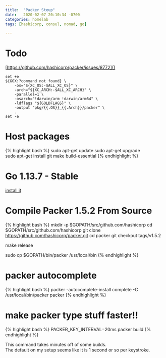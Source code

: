 ```yaml
---
title:  "Packer Steup"
date:   2020-02-07 20:10:34 -0700
categories: homelab
tags: [hashicorp, consul, nomad, go]

---
```

# Todo 

[https://github.com/hashicorp/packer/issues/8772]()

    set +e
    ${GOX:?command not found} \
        -os="${XC_OS:-$ALL_XC_OS}" \
        -arch="${XC_ARCH:-$ALL_XC_ARCH}" \
        -parallel=1 \
        -osarch="!darwin/arm !darwin/arm64" \
        -ldflags "${GOLDFLAGS}" \
        -output "pkg/{{.OS}}_{{.Arch}}/packer" \
        .
    set -e

# Host packages

{% highlight bash %}
sudo apt-get update
sudo apt-get upgrade    
sudo apt-get install git make build-essential
{% endhighlight %}

# Go 1.13.7 - Stable

[install it](go-release)

# Compile Packer 1.5.2 From Source

{% highlight bash %}
mkdir -p $GOPATH/src/github.com/hashicorp 
cd $GOPATH/src/github.com/hashicorp 
git clone https://github.com/hashicorp/packer.git
cd packer
git checkout tags/v1.5.2

make release

sudo cp $GOPATH/bin/packer /usr/local/bin
{% endhighlight %}

# packer autocomplete

{% highlight bash %}
packer -autocomplete-install
complete -C /usr/local/bin/packer packer
{% endhighlight %}

# make packer type stuff faster!!

{% highlight bash %}
PACKER_KEY_INTERVAL=20ms packer build 
{% endhighlight %}

This command takes minutes off of some builds.  
The default on my setup seems like it is 1 second or so per keystroke.